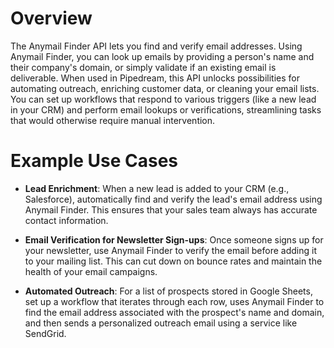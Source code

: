 # Overview

The Anymail Finder API lets you find and verify email addresses. Using Anymail Finder, you can look up emails by providing a person's name and their company's domain, or simply validate if an existing email is deliverable. When used in Pipedream, this API unlocks possibilities for automating outreach, enriching customer data, or cleaning your email lists. You can set up workflows that respond to various triggers (like a new lead in your CRM) and perform email lookups or verifications, streamlining tasks that would otherwise require manual intervention.

# Example Use Cases

- **Lead Enrichment**: When a new lead is added to your CRM (e.g., Salesforce), automatically find and verify the lead's email address using Anymail Finder. This ensures that your sales team always has accurate contact information.

- **Email Verification for Newsletter Sign-ups**: Once someone signs up for your newsletter, use Anymail Finder to verify the email before adding it to your mailing list. This can cut down on bounce rates and maintain the health of your email campaigns.

- **Automated Outreach**: For a list of prospects stored in Google Sheets, set up a workflow that iterates through each row, uses Anymail Finder to find the email address associated with the prospect's name and domain, and then sends a personalized outreach email using a service like SendGrid.
